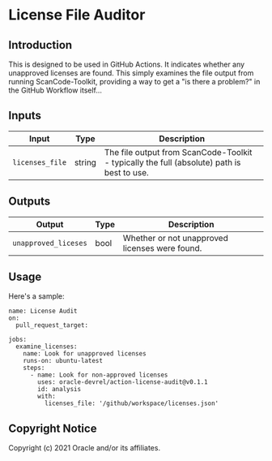# License File Auditor

## Introduction
This is designed to be used in GitHub Actions.  It indicates whether any unapproved licenses are found.  This simply examines the file output from running ScanCode-Toolkit, providing a way to get a "is there a problem?" in the GitHub Workflow itself...

## Inputs
| Input | Type | Description |
|-------|------|-------------|
| `licenses_file` | string | The file output from ScanCode-Toolkit - typically the full (absolute) path is best to use. |

## Outputs
| Output | Type | Description |
|-------|------|-------------|
| `unapproved_liceses` | bool | Whether or not unapproved licenses were found. |

## Usage
Here's a sample:

```
name: License Audit
on:
  pull_request_target:
  
jobs:
  examine_licenses:
    name: Look for unapproved licenses
    runs-on: ubuntu-latest
    steps:
      - name: Look for non-approved licenses
        uses: oracle-devrel/action-license-audit@v0.1.1
        id: analysis
        with:
          licenses_file: '/github/workspace/licenses.json'
```

## Copyright Notice
Copyright (c) 2021 Oracle and/or its affiliates.